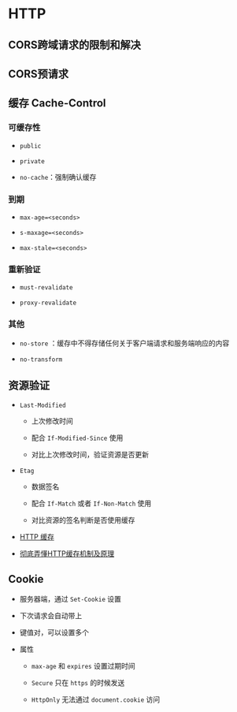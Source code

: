 # HTTP

## CORS跨域请求的限制和解决

## CORS预请求

## 缓存 Cache-Control

### 可缓存性

* `public`

* `private`

* `no-cache`：强制确认缓存

### 到期

* `max-age=<seconds>`

* `s-maxage=<seconds>`

* `max-stale=<seconds>`

### 重新验证

* `must-revalidate`

* `proxy-revalidate`

### 其他

* `no-store` ：缓存中不得存储任何关于客户端请求和服务端响应的内容

* `no-transform`

## 资源验证

* `Last-Modified` 

	* 上次修改时间

	* 配合 `If-Modified-Since` 使用

	* 对比上次修改时间，验证资源是否更新

* `Etag` 
 
	* 数据签名

	* 配合 `If-Match` 或者 `If-Non-Match` 使用

	* 对比资源的签名判断是否使用缓存

* [HTTP 缓存](https://developer.mozilla.org/zh-CN/docs/Web/HTTP/Caching_FAQ "HTTP 缓存")

* [彻底弄懂HTTP缓存机制及原理](https://www.cnblogs.com/chenqf/p/6386163.html "彻底弄懂HTTP缓存机制及原理")

## Cookie

* 服务器端，通过 `Set-Cookie` 设置

* 下次请求会自动带上

* 键值对，可以设置多个

* 属性

	* `max-age` 和 `expires` 设置过期时间
	
	* `Secure` 只在 `https` 的时候发送

	* `HttpOnly` 无法通过 `document.cookie` 访问

